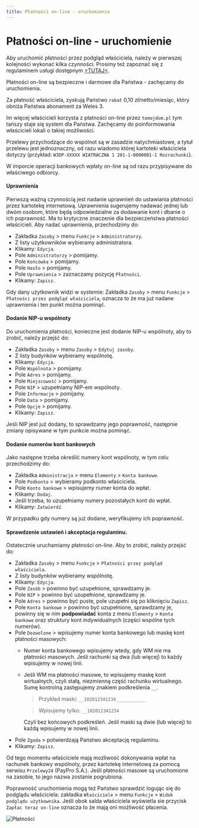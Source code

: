 ```yaml
---
title: Płatności on-line - uruchomienie
---
```


# Płatności on-line - uruchomienie

Aby uruchomić płatności przez podgląd właściciela, należy w pierwszej kolejności wykonać kilka czynności. Prosimy też zapoznać się z regulaminem usługi dostępnym [>TUTAJ<](https://docs.google.com/document/d/1PemdnnfQCmwqsxqHocUK33E_WHUoHukVCt7pBFn85fE/).

Płatności on-line są bezpieczne i darmowe dla Państwa - zachęcamy do uruchomienia.

Za płatność właściciela, zyskują Państwo `rabat` 0,10 zł/netto/miesiąc, który obniża Państwa abonament za Weles 3.

Im więcej właścicieli korzysta z płatności on-line przez `tomojdom.pl` tym tańszy staje się system dla Państwa. Zachęcamy do poinformowania właścicieli lokali o takiej możliwości.

Przelewy przychodzące do wspólnot są w zasadzie natychmiastowe, a tytuł przelewu jest jednoznaczny, od razu wiadomo której kartoteki właściciela dotyczy (przykład: `W3DP-XXXXX WIATRACZNA 1 201-1-0000001-1 Rozrachunki`).

W imporcie operacji bankowych wpłaty on-line są od razu przypisywane do właściwego odbiorcy.

#### Uprawnienia

Pierwszą ważną czynnością jest nadanie uprawnień do ustawiania płatności przez kartotekę internetową. Uprawnienia sugerujemy nadawać jednej lub dwóm osobom, które będą odpowiedzialne za dodawanie kont i dbanie o ich poprawność. Ma to krytyczne znaczenie dla bezpieczeństwa płatności właścicieli. Aby nadać uprawnienia, przechodzimy do:

- Zakładka `Zasoby` > menu `Funkcje` > `Administratorzy`.
- Z listy użytkowników wybieramy administratora.
- Klikamy: `Edycja`.
- Pole `Administratorzy` > pomijamy.
- Pole `Końcówka` > pomijamy.
- Pole `Hasło` > pomijamy.
- Pole `Uprawnienia` > zaznaczamy pozycję `Płatności`.
- Klikamy: `Zapisz`.

Gdy dany użytkownik widzi w systemie: Zakładka `Zasoby` > menu `Funkcje` > `Płatności przez podgląd właściciela`, oznacza to że ma już nadane uprawnienia i ten punkt można pominąć.

#### Dodanie NIP-u wspólnoty

Do uruchomienia płatności, konieczne jest dodanie NIP-u wspólnoty, aby to zrobić, należy przejść do:

- Zakładka `Zasoby` > menu `Zasoby` > `Edytuj zasoby`.
- Z listy budynków wybieramy wspólnotę.
- Klikamy: `Edycja`.
- Pole `Wspólnota` > pomijamy.
- Pole `Adres` > pomijamy.
- Pole `Miejscowość` > pomijamy.
- Pole `NIP` > uzupełniamy NIP-em wspólnoty.
- Pole `Informacje` > pomijamy.
- Pole `Data` > pomijamy.
- Pole `Opcje` > pomijamy.
- Klikamy: `Zapisz`.

Jeśli NIP jest już dodany, to sprawdzamy jego poprawność, następnie zmiany opisywane w tym punkcie można pominąć.

#### Dodanie numerów kont bankowych

Jako następne trzeba określić numery kont wspólnoty, w tym celu przechodzimy do:

- Zakładka `Administracja` > menu `Elementy` > `Konta bankowe`.
- Pole `Podkonto` > wybieramy podkonto właściciela.
- Pole `Konto bankowe` > wpisujemy numer konta do wpłat.
- Klikamy: `Dodaj`.
- Jeśli trzeba, to uzupełniamy numery pozostałych kont do wpłat.
- Klikamy: `Zatwierdź`.

W przypadku gdy numery są już dodane, weryfikujemy ich poprawność.

#### Sprawdzenie ustawień i akceptacja regulaminu.

Ostatecznie uruchamiamy płatności on-line. Aby to zrobić, należy przejść do:

- Zakładka `Zasoby` > menu `Funkcje` > `Płatności przez podgląd właściciela`.
- Z listy budynków wybieramy wspólnotę.
- Klikamy: `Edycja`.
- Pole `Zasób` > powinno być uzupełnione, sprawdzamy je.
- Pole `NIP` > powinno być uzupełnione, sprawdzamy je.
- Pole `Adres` > powinno być puste, pole uzupełni się po kliknięciu `Zapisz`.
- Pole `Konta bankowe` > powinno być uzupełnione, sprawdzamy je, powinny się w nim **podpowiadać** konta z menu `Elementy` > `Konta bankowe` oraz struktury kont indywidualnych (części wspólne tych numerów).
- Pole `Dozwolone` > wpisujemy numer konta bankowego lub maskę kont płatności masowych:
  - Numer konta bankowego wpisujemy wtedy, gdy WM nie ma płatności masowych. Jeśli rachunki są dwa (lub więcej) to każdy wpisujemy w nowej linii.
  - Jeśli WM ma płatności masowe, to wpisujemy maskę kont wirtualnych, czyli stałą, niezmienną część rachunku wirtualnego. Sumę kontrolną zastępujemy znakiem podkreślenia `__`.

    >Przykład maski: `__102012341234___________`
    
    >Wpisujemy tylko: `__102012341234`
    
    Czyli bez końcowych podkreśleń. Jeśli maski są dwie (lub więcej) to każdą wpisujemy w nowej linii.
- Pole `Zgoda` > potwierdzają Państwo akceptację regulaminu.
- Klikamy: `Zapisz`.

Od tego momentu właściciele mają możliwość dokonywania wpłat na rachunek bankowy wspólnoty, przez kartotekę internetową za pomocą serwisu `Przelewy24` (PayPro S.A.). Jeśli płatności masowe są uruchomione na zasobie, to jego nazwa zostanie pogrubiona.

Poprawność uruchomienia mogą też Państwo sprawdzić logując się do podglądu właściciela: zakładka `Właściciele` > menu `Funkcje` > `Widok podglądu użytkownika`. Jeśli obok salda właściciela wyświetla sie przycisk `Zapłac teraz on-line` oznacza to że mają oni możliwość płacenia.

![Płatności](platnosci4.gif)